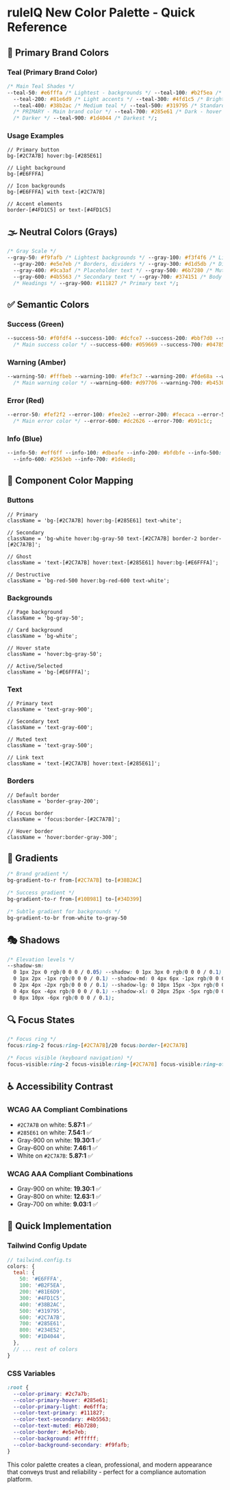 # ruleIQ New Color Palette - Quick Reference

## 🎨 Primary Brand Colors

### Teal (Primary Brand Color)

```css
/* Main Teal Shades */
--teal-50: #e6fffa /* Lightest - backgrounds */ --teal-100: #b2f5ea /* Light backgrounds */
  --teal-200: #81e6d9 /* Light accents */ --teal-300: #4fd1c5 /* Bright accent */
  --teal-400: #38b2ac /* Medium teal */ --teal-500: #319795 /* Standard teal */ --teal-600: #2c7a7b
  /* PRIMARY - Main brand color */ --teal-700: #285e61 /* Dark - hover states */ --teal-800: #234e52
  /* Darker */ --teal-900: #1d4044 /* Darkest */;
```

### Usage Examples

```tsx
// Primary button
bg-[#2C7A7B] hover:bg-[#285E61]

// Light background
bg-[#E6FFFA]

// Icon backgrounds
bg-[#E6FFFA] with text-[#2C7A7B]

// Accent elements
border-[#4FD1C5] or text-[#4FD1C5]
```

## 🌫️ Neutral Colors (Grays)

```css
/* Gray Scale */
--gray-50: #f9fafb /* Lightest backgrounds */ --gray-100: #f3f4f6 /* Light backgrounds */
  --gray-200: #e5e7eb /* Borders, dividers */ --gray-300: #d1d5db /* Disabled borders */
  --gray-400: #9ca3af /* Placeholder text */ --gray-500: #6b7280 /* Muted text */
  --gray-600: #4b5563 /* Secondary text */ --gray-700: #374151 /* Body text */ --gray-800: #1f2937
  /* Headings */ --gray-900: #111827 /* Primary text */;
```

## ✅ Semantic Colors

### Success (Green)

```css
--success-50: #f0fdf4 --success-100: #dcfce7 --success-200: #bbf7d0 --success-500: #10b981
  /* Main success color */ --success-600: #059669 --success-700: #047857;
```

### Warning (Amber)

```css
--warning-50: #fffbeb --warning-100: #fef3c7 --warning-200: #fde68a --warning-500: #f59e0b
  /* Main warning color */ --warning-600: #d97706 --warning-700: #b45309;
```

### Error (Red)

```css
--error-50: #fef2f2 --error-100: #fee2e2 --error-200: #fecaca --error-500: #ef4444
  /* Main error color */ --error-600: #dc2626 --error-700: #b91c1c;
```

### Info (Blue)

```css
--info-50: #eff6ff --info-100: #dbeafe --info-200: #bfdbfe --info-500: #3b82f6 /* Main info color */
  --info-600: #2563eb --info-700: #1d4ed8;
```

## 🎯 Component Color Mapping

### Buttons

```tsx
// Primary
className = 'bg-[#2C7A7B] hover:bg-[#285E61] text-white';

// Secondary
className = 'bg-white hover:bg-gray-50 text-[#2C7A7B] border-2 border-[#2C7A7B]';

// Ghost
className = 'text-[#2C7A7B] hover:text-[#285E61] hover:bg-[#E6FFFA]';

// Destructive
className = 'bg-red-500 hover:bg-red-600 text-white';
```

### Backgrounds

```tsx
// Page background
className = 'bg-gray-50';

// Card background
className = 'bg-white';

// Hover state
className = 'hover:bg-gray-50';

// Active/Selected
className = 'bg-[#E6FFFA]';
```

### Text

```tsx
// Primary text
className = 'text-gray-900';

// Secondary text
className = 'text-gray-600';

// Muted text
className = 'text-gray-500';

// Link text
className = 'text-[#2C7A7B] hover:text-[#285E61]';
```

### Borders

```tsx
// Default border
className = 'border-gray-200';

// Focus border
className = 'focus:border-[#2C7A7B]';

// Hover border
className = 'hover:border-gray-300';
```

## 🌈 Gradients

```css
/* Brand gradient */
bg-gradient-to-r from-[#2C7A7B] to-[#38B2AC]

/* Success gradient */
bg-gradient-to-r from-[#10B981] to-[#34D399]

/* Subtle gradient for backgrounds */
bg-gradient-to-br from-white to-gray-50
```

## 🎭 Shadows

```css
/* Elevation levels */
--shadow-sm:
  0 1px 2px 0 rgb(0 0 0 / 0.05) --shadow: 0 1px 3px 0 rgb(0 0 0 / 0.1),
  0 1px 2px -1px rgb(0 0 0 / 0.1) --shadow-md: 0 4px 6px -1px rgb(0 0 0 / 0.1),
  0 2px 4px -2px rgb(0 0 0 / 0.1) --shadow-lg: 0 10px 15px -3px rgb(0 0 0 / 0.1),
  0 4px 6px -4px rgb(0 0 0 / 0.1) --shadow-xl: 0 20px 25px -5px rgb(0 0 0 / 0.1),
  0 8px 10px -6px rgb(0 0 0 / 0.1);
```

## 🔍 Focus States

```css
/* Focus ring */
focus:ring-2 focus:ring-[#2C7A7B]/20 focus:border-[#2C7A7B]

/* Focus visible (keyboard navigation) */
focus-visible:ring-2 focus-visible:ring-[#2C7A7B] focus-visible:ring-offset-2
```

## ♿ Accessibility Contrast

### WCAG AA Compliant Combinations

- `#2C7A7B` on white: **5.87:1** ✅
- `#285E61` on white: **7.54:1** ✅
- Gray-900 on white: **19.30:1** ✅
- Gray-600 on white: **7.46:1** ✅
- White on `#2C7A7B`: **5.87:1** ✅

### WCAG AAA Compliant Combinations

- Gray-900 on white: **19.30:1** ✅
- Gray-800 on white: **12.63:1** ✅
- Gray-700 on white: **9.03:1** ✅

## 🚀 Quick Implementation

### Tailwind Config Update

```js
// tailwind.config.ts
colors: {
  teal: {
    50: '#E6FFFA',
    100: '#B2F5EA',
    200: '#81E6D9',
    300: '#4FD1C5',
    400: '#38B2AC',
    500: '#319795',
    600: '#2C7A7B',
    700: '#285E61',
    800: '#234E52',
    900: '#1D4044',
  },
  // ... rest of colors
}
```

### CSS Variables

```css
:root {
  --color-primary: #2c7a7b;
  --color-primary-hover: #285e61;
  --color-primary-light: #e6fffa;
  --color-text-primary: #111827;
  --color-text-secondary: #4b5563;
  --color-text-muted: #6b7280;
  --color-border: #e5e7eb;
  --color-background: #ffffff;
  --color-background-secondary: #f9fafb;
}
```

This color palette creates a clean, professional, and modern appearance that conveys trust and reliability - perfect for a compliance automation platform.
